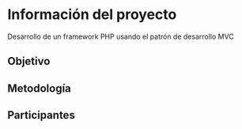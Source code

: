 # Información del proyecto

Desarrollo de un framework PHP usando el patrón de desarrollo MVC

## Objetivo

## Metodología

## Participantes

